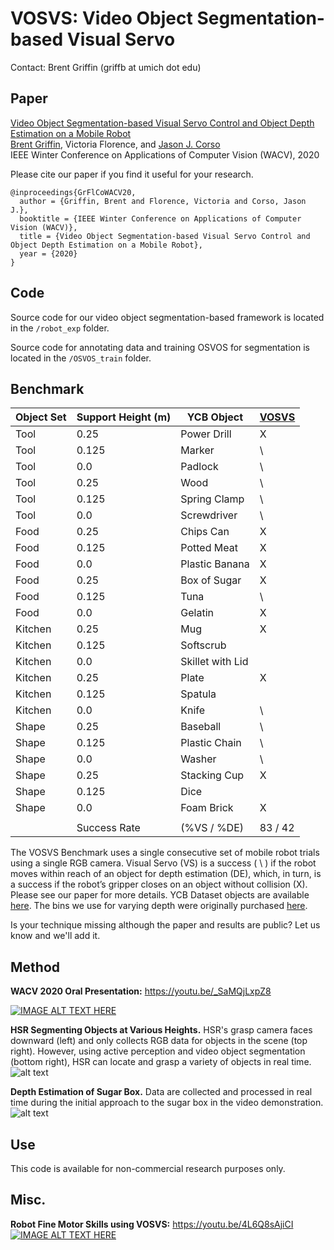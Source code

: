 # VOSVS: Video Object Segmentation-based Visual Servo

Contact: Brent Griffin (griffb at umich dot edu)

## Paper
[Video Object Segmentation-based Visual Servo Control and Object Depth Estimation on a Mobile Robot](https://openaccess.thecvf.com/content_WACV_2020/html/Griffin_Video_Object_Segmentation-based_Visual_Servo_Control_and_Object_Depth_Estimation_WACV_2020_paper.html "WACV Paper")<br />
[Brent Griffin](https://www.griffb.com), Victoria Florence, and [Jason J. Corso](http://web.eecs.umich.edu/~jjcorso/)<br />
IEEE Winter Conference on Applications of Computer Vision (WACV), 2020

Please cite our paper if you find it useful for your research.
```
@inproceedings{GrFlCoWACV20,
  author = {Griffin, Brent and Florence, Victoria and Corso, Jason J.},
  booktitle = {IEEE Winter Conference on Applications of Computer Vision (WACV)},
  title = {Video Object Segmentation-based Visual Servo Control and Object Depth Estimation on a Mobile Robot},
  year = {2020}
}
```

## Code

Source code for our video object segmentation-based framework is located in the ``/robot_exp`` folder.

Source code for annotating data and training OSVOS for segmentation is located in the ``/OSVOS_train`` folder.

## Benchmark

| Object Set | Support Height (m) | YCB Object | [VOSVS](https://openaccess.thecvf.com/content_WACV_2020/html/Griffin_Video_Object_Segmentation-based_Visual_Servo_Control_and_Object_Depth_Estimation_WACV_2020_paper.html) |
| --------------- | --------------- | --------------- | --------------- | 
| Tool | 0.25 | Power Drill | X |
| Tool | 0.125 | Marker | \\ |
| Tool | 0.0 | Padlock | \\ |
| Tool | 0.25 | Wood | \\ |
| Tool | 0.125 | Spring Clamp | \\ |
| Tool | 0.0 | Screwdriver | \\ |
| Food | 0.25 | Chips Can | X |
| Food | 0.125 | Potted Meat | X |
| Food | 0.0 | Plastic Banana | X |
| Food | 0.25 | Box of Sugar | X |
| Food | 0.125 | Tuna | \\ |
| Food | 0.0 | Gelatin | X |
| Kitchen | 0.25 | Mug | X |
| Kitchen | 0.125 | Softscrub | |
| Kitchen | 0.0 | Skillet with Lid | |
| Kitchen | 0.25 | Plate | X |
| Kitchen | 0.125 | Spatula | |
| Kitchen | 0.0 | Knife | \\ |
| Shape | 0.25 | Baseball | \\ |
| Shape | 0.125 | Plastic Chain | \\ |
| Shape | 0.0 | Washer | \\ |
| Shape | 0.25 | Stacking Cup | X |
| Shape | 0.125 | Dice | |
| Shape | 0.0 | Foam Brick | X |
|  |  |  |  | 
| | Success Rate | (%VS / %DE) | 83 / 42 |

The VOSVS Benchmark uses a single consecutive set of mobile robot trials using a single RGB camera. Visual Servo (VS) is a success ( \\ ) if the robot moves within reach of an object for depth estimation (DE), which, in turn, is a success if the robot’s gripper closes on an object without collision (X). Please see our paper for more details. YCB Dataset objects are available [here](https://www.ycbbenchmarks.com/). The bins we use for varying depth were originally purchased [here](https://www.amazon.com/IRIS-USA-Inc-Multi-Purpose-Plastic/dp/B07CQ9B8W3/ref=sr_1_7?ie=UTF8&qid=1547231250&sr=8-7&keywords=plastic+bins+for+toys).

Is your technique missing although the paper and results are public? Let us know and we'll add it.

## Method

__WACV 2020 Oral Presentation:__ https://youtu.be/_SaMQjLxpZ8

[![IMAGE ALT TEXT HERE](https://img.youtube.com/vi/_SaMQjLxpZ8/0.jpg)](https://www.youtube.com/watch?v=_SaMQjLxpZ8)

__HSR Segmenting Objects at Various Heights.__ HSR's grasp camera faces downward (left) and only collects RGB data for objects in the scene (top right). However, using active perception and video object segmentation (bottom right), HSR can locate and grasp a variety of objects in real time.
![alt text](https://github.com/griffbr/VOSVS/blob/master/figure/annotation_example.png "VOS-based Visual Servo Control, Active Depth Estimation, and Mobile Robot Grasping")
<br />

__Depth Estimation of Sugar Box.__ Data are collected and processed in real time during the initial approach to the sugar box in the video demonstration.
![alt text](https://github.com/griffbr/VOSVS/blob/master/figure/depth_estimation.png "Depth Estimation of Sugar Box")
<br />

## Use

This code is available for non-commercial research purposes only.

## Misc.

__Robot Fine Motor Skills using VOSVS:__ https://youtu.be/4L6Q8sAjiCI
[![IMAGE ALT TEXT HERE](https://img.youtube.com/vi/4L6Q8sAjiCI/0.jpg)](https://www.youtube.com/watch?v=4L6Q8sAjiCI)
